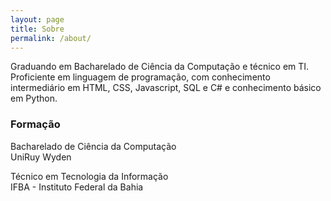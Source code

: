 ```yaml
---
layout: page
title: Sobre
permalink: /about/
---
```


Graduando em Bacharelado de Ciência da Computação e técnico em TI. Proficiente em linguagem de programação, com conhecimento intermediário em HTML, CSS, Javascript, SQL e C# e conhecimento básico em Python.

### Formação 

Bacharelado de Ciência da Computação   
UniRuy Wyden

Técnico em Tecnologia da Informação  
IFBA - Instituto Federal da Bahia


